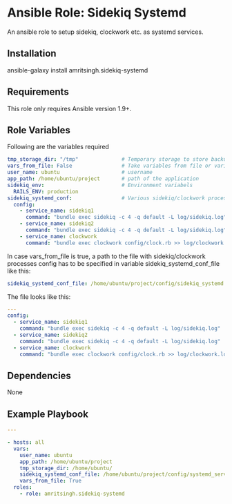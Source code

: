 # **Ansible Role: Sidekiq Systemd**

An ansible role to setup sidekiq, clockwork etc. as systemd services.

## Installation

ansible-galaxy install amritsingh.sidekiq-systemd

## Requirements

This role only requires Ansible version 1.9+.

## Role Variables

Following are the variables required

```yaml
tmp_storage_dir: "/tmp"              # Temporary storage to store backup of sidekiq configuration
vars_from_file: False                # Take variables from file or variables
user_name: ubuntu                    # username
app_path: /home/ubuntu/project       # path of the application
sidekiq_env:                         # Environment variabels
  RAILS_ENV: production
sidekiq_systemd_conf:                # Various sidekiq/clockwork processes config (used when vars_from_file is false)
  config:
    - service_name: sidekiq1
      command: "bundle exec sidekiq -c 4 -q default -L log/sidekiq.log"
    - service_name: sidekiq2
      command: "bundle exec sidekiq -c 4 -q default -L log/sidekiq.log"
    - service_name: clockwork
      command: "bundle exec clockwork config/clock.rb >> log/clockwork.log 2>&1

```

In case vars_from_file is true, a path to the file with sidekiq/clockwork processes config has to be specified in variable sidekiq_systemd_conf_file like this:
```yaml
sidekiq_systemd_conf_file: /home/ubuntu/project/config/sidekiq_systemd.yml
```

The file looks like this:
```yaml
---
config:
  - service_name: sidekiq1
    command: "bundle exec sidekiq -c 4 -q default -L log/sidekiq.log"
  - service_name: sidekiq2
    command: "bundle exec sidekiq -c 4 -q default -L log/sidekiq.log"
  - service_name: clockwork
    command: "bundle exec clockwork config/clock.rb >> log/clockwork.log 2>&1
```

## Dependencies

None

## Example Playbook

```yaml
---

- hosts: all
  vars:
    user_name: ubuntu
    app_path: /home/ubuntu/project
    tmp_storage_dir: /home/ubuntu/
    sidekiq_systemd_conf_file: /home/ubuntu/project/config/systemd_services.yml
    vars_from_file: True
  roles:
    - role: amritsingh.sidekiq-systemd
